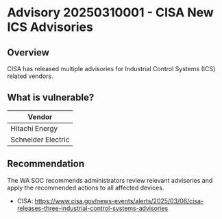 # Advisory 20250310001 - CISA New ICS Advisories

## Overview

CISA has released multiple advisories for Industrial Control Systems (ICS) related vendors.

## What is vulnerable?

| Vendor             |
| ------------------ |
| Hitachi Energy     |
| Schneider Electric |

## Recommendation

The WA SOC recommends administrators review relevant advisories and apply the recommended actions to all affected devices.

- CISA: <https://www.cisa.gov/news-events/alerts/2025/03/06/cisa-releases-three-industrial-control-systems-advisories>
